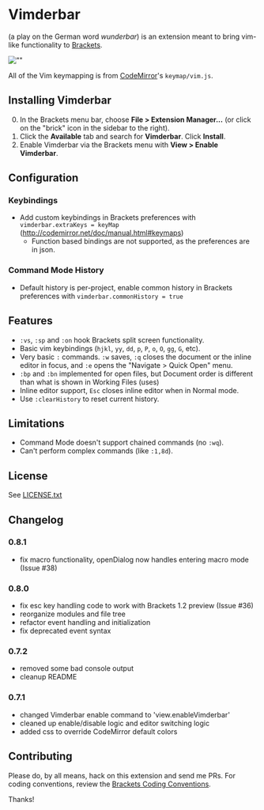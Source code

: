 # Vimderbar
(a play on the German word _wunderbar_) is an extension meant to bring vim-like functionality to [Brackets](http://brackets.io).

![""](sc.png)

All of the Vim keymapping is from [CodeMirror](http://codemirror.net)'s `keymap/vim.js`.

## Installing Vimderbar
0. In the Brackets menu bar, choose **File > Extension Manager...** (or click on the "brick" icon in the sidebar to the right).
0. Click the **Available** tab and search for **Vimderbar**. Click **Install**.
0. Enable Vimderbar via the Brackets menu with **View > Enable Vimderbar**.

## Configuration

### Keybindings
+ Add custom keybindings in Brackets preferences with `vimderbar.extraKeys = keyMap` (http://codemirror.net/doc/manual.html#keymaps)
  + Function based bindings are not supported, as the preferences are in json.

### Command Mode History
+ Default history is per-project, enable common history in Brackets preferences with `vimderbar.commonHistory = true`

## Features
+ `:vs`, `:sp` and `:on` hook Brackets split screen functionality.
+ Basic vim keybindings (`hjkl`, `yy`, `dd`, `p`, `P`, `o`, `O`, `gg`, `G`, etc).
+ Very basic `:` commands. `:w` saves, `:q` closes the document or the inline editor in focus, and `:e` opens the "Navigate > Quick Open" menu.
+ `:bp` and `:bn` implemented for open files, but Document order is different than what is shown in Working Files (uses)
+ Inline editor support, `Esc` closes inline editor when in Normal mode.
+ Use `:clearHistory` to reset current history.

## Limitations
+ Command Mode doesn't support chained commands (no `:wq`).
+ Can't perform complex commands (like `:1,8d`).

## License
See [LICENSE.txt](LICENSE.txt)

## Changelog

### 0.8.1
+ fix macro functionality, openDialog now handles entering macro mode (Issue #38)

### 0.8.0
+ fix esc key handling code to work with Brackets 1.2 preview (Issue #36)
+ reorganize modules and file tree
+ refactor event handling and initialization
+ fix deprecated event syntax

### 0.7.2
+ removed some bad console output
+ cleanup README

### 0.7.1
+ changed Vimderbar enable command to 'view.enableVimderbar'
+ cleaned up enable/disable logic and editor switching logic
+ added css to override CodeMirror default colors

## Contributing
Please do, by all means, hack on this extension and send me PRs. For coding conventions, review the [Brackets Coding Conventions](https://github.com/adobe/brackets/wiki/Brackets%20Coding%20Conventions).

Thanks!
